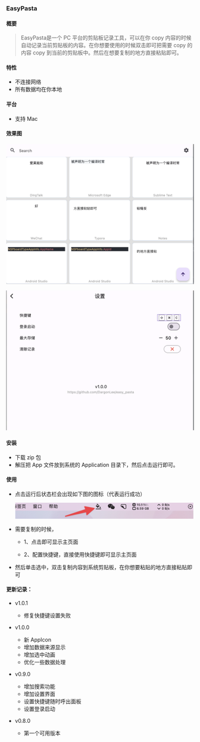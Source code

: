 ### EasyPasta

#### 概要

> EasyPasta是一个 PC 平台的剪贴板记录工具，可以在你 copy 内容的时候自动记录当前剪贴板的内容。在你想要使用的时候双击即可把需要 copy 的内容 copy 到当前的剪贴板中。然后在想要复制的地方直接粘贴即可。

#### 特性

- 不连接网络
- 所有数据均在你本地

#### 平台

- 支持 Mac

#### 效果图

![image-20230702143026579](assets/image-20230702143026579.png)

![image-20230702143042834](assets/image-20230702143042834.png)



#### 安装

- 下载 zip 包
- 解压把 App 文件放到系统的 Application 目录下，然后点击运行即可。

#### 使用

- 点击运行后状态栏会出现如下图的图标（代表运行成功）

  ![CleanShot 2023-07-02 at 17.21.50@2x](assets/image-20230702143000152.png)

- 需要复制的时候，
  - 1、点击即可显示主页面

  - 2、配置快捷键，直接使用快捷键即可显示主页面

- 然后单击选中，双击复制内容到系统剪贴板，在你想要粘贴的地方直接粘贴即可

#### 更新记录：

- v1.0.1
  - 修复快捷键设置失败

- v1.0.0
  - 新 AppIcon
  - 增加数据来源显示
  - 增加选中动画
  - 优化一些数据处理

- v0.9.0
  - 增加搜索功能
  - 增加设置界面
  - 设置快捷键随时呼出面板
  - 设置登录启动
- v0.8.0
  - 第一个可用版本

